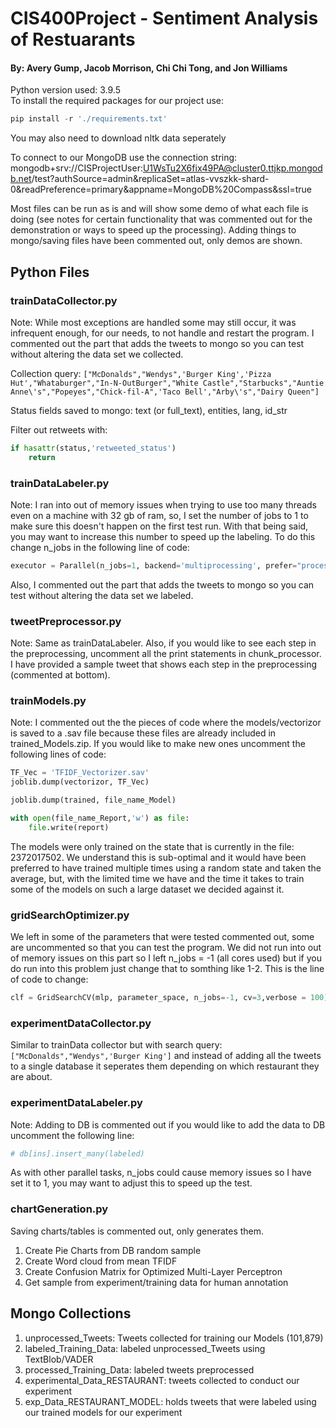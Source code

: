 # CIS400Project - Sentiment Analysis of Restuarants
#### By: Avery Gump, Jacob Morrison, Chi Chi Tong, and Jon Williams
Python version used: 3.9.5  
To install the required packages for our project use: 
```powershell 
pip install -r './requirements.txt'
```
You may also need to download nltk data seperately



To connect to our MongoDB use the connection string: mongodb+srv://CISProjectUser:U1WsTu2X6fix49PA@cluster0.ttjkp.mongodb.net/test?authSource=admin&replicaSet=atlas-vvszkk-shard-0&readPreference=primary&appname=MongoDB%20Compass&ssl=true

Most files can be run as is and will show some demo of what each file is doing (see notes for certain functionality that was commented out for the demonstration or ways to speed up the processing). Adding things to mongo/saving files have been commented out, only demos are shown.
## Python Files
### trainDataCollector.py
Note: While most exceptions are handled some may still occur, it was infrequent enough, for our needs, to not handle and restart the program. I commented out the part that adds the tweets to mongo so you can test without altering the data set we collected.

Collection query: `["McDonalds","Wendys",'Burger King','Pizza Hut',"Whataburger","In-N-OutBurger","White Castle","Starbucks","Auntie Anne\'s","Popeyes","Chick-fil-A",'Taco Bell',"Arby\'s","Dairy Queen"]`

Status fields saved to mongo: text (or full_text), entities, lang, id_str

Filter out retweets with:
```python
if hasattr(status,'retweeted_status')
    return
```
### trainDataLabeler.py
Note: I ran into out of memory issues when trying to use too many threads even on a machine with 32 gb of ram, so, I set the number of jobs to 1 to make sure this doesn't happen on the first test run. With that being said, you may want to increase this number to speed up the labeling. To do this change n_jobs in the following line of code: 
```python 
executor = Parallel(n_jobs=1, backend='multiprocessing', prefer="processes")
```
Also, I commented out the part that adds the tweets to mongo so you can test without altering the data set we labeled. 
### tweetPreprocessor.py
Note: Same as trainDataLabeler. Also, if you would like to see each step in the preprocessing, uncomment all the print statements in chunk_processor. I have provided a sample tweet that shows each step in the preprocessing (commented at bottom).
### trainModels.py
Note: I commented out the the pieces of code where the models/vectorizor is saved to a .sav file because these files are already included in  trained_Models.zip. If you would like to make new ones uncomment the following lines of code:
```python 
TF_Vec = 'TFIDF_Vectorizer.sav'
joblib.dump(vectorizor, TF_Vec)
```
```python 
joblib.dump(trained, file_name_Model)
```
```python 
with open(file_name_Report,'w') as file:
    file.write(report)
```
The models were only trained on the state that is currently in the file: 2372017502. We understand this is sub-optimal and it would have been preferred to have trained multiple times using a random state and taken the average, but, with the limited time we have and the time it takes to train some of the models on such a large dataset we decided against it. 
### gridSearchOptimizer.py
We left in some of the parameters that were tested commented out, some are uncommented so that you can test the program. We did not run into out of memory issues on this part so I left n_jobs = -1 (all cores used) but if you do run into this problem just change that to somthing like 1-2. This is the line of code to change: 
```python
clf = GridSearchCV(mlp, parameter_space, n_jobs=-1, cv=3,verbose = 100)	
``` 
### experimentDataCollector.py
Similar to trainData collector but with search query: `["McDonalds","Wendys",'Burger King']` and instead of adding all the tweets to a single database it seperates them depending on which restaurant they are about.
### experimentDataLabeler.py
Note: Adding to DB is commented out if you would like to add the data to DB uncomment the following line:
```python
# db[ins].insert_many(labeled)
```

 As with other parallel tasks, n_jobs could cause memory issues so I have set it to 1, you may want to adjust this to speed up the test.  
### chartGeneration.py
Saving charts/tables is commented out, only generates them.
1. Create Pie Charts from DB random sample
2. Create Word cloud from mean TFIDF
3. Create Confusion Matrix for Optimized Multi-Layer Perceptron 
4. Get sample from experiment/training data for human annotation

## Mongo Collections
1. unprocessed_Tweets: Tweets collected for training our Models (101,879)
2. labeled_Training_Data: labeled unprocessed_Tweets using TextBlob/VADER
3. processed_Training_Data: labeled tweets preprocessed
4. experimental_Data_RESTAURANT: tweets collected to conduct our experiment
5. exp_Data_RESTAURANT_MODEL: holds tweets that were labeled using our trained models for our experiment

